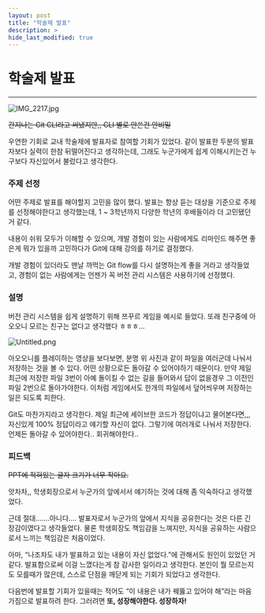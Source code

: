 ```yaml
---
layout: post
title: "학술제 발표"
description: >
hide_last_modified: true
---
```


# 학술제 발표

---

![IMG_2217.jpg](https://prod-files-secure.s3.us-west-2.amazonaws.com/56c765c5-a900-4bdb-bea8-c899ab1f0060/06c58ab8-2799-4bc2-9d57-d6468f904b3a/IMG_2217.jpg?X-Amz-Algorithm=AWS4-HMAC-SHA256&X-Amz-Content-Sha256=UNSIGNED-PAYLOAD&X-Amz-Credential=AKIAT73L2G45HZZMZUHI%2F20240716%2Fus-west-2%2Fs3%2Faws4_request&X-Amz-Date=20240716T155441Z&X-Amz-Expires=3600&X-Amz-Signature=52b6076dc53b20c80ec3899e7725971d1de3d58e83e85f468a5c4f9511173029&X-Amz-SignedHeaders=host&x-id=GetObject)

~~간지나는 Git CLI라고 써냈지만,, CLI 별로 안쓴건 안비밀~~

우연한 기회로 교내 학술제에 발표자로 참여할 기회가 있었다. 같이 발표한 두분의 발표자보다 실력이 한참 뒤떨어진다고 생각하는데, 그래도 누군가에게 쉽게 이해시키는건 누구보다 자신있어서 불렀다고 생각한다.

### 주제 선정

어떤 주제로 발표를 해야할지 고민을 많이 했다. 발표는 항상 듣는 대상을 기준으로 주제를 선정해야한다고 생각했는데, 1 ~ 3학년까지 다양한 학년의 후배들이라 더 고민됐던 거 같다.

내용이 쉬워 모두가 이해할 수 있으며, 개발 경험이 있는 사람에게도 리마인드 해주면 좋은게 뭐가 있을까 고민하다가 Git에 대해 강의를 하기로 결정했다.

개발 경험이 있더라도 맨날 까먹는 Git flow를 다시 설명하는게 좋을 거라고 생각들었고, 경험이 없는 사람에게는 언젠가 꼭 버전 관리 시스템은 사용하기에 선정했다.

### 설명

버전 관리 시스템을 쉽게 설명하기 위해 쯔꾸르 게임을 예시로 들었다. 또래 친구중에 아오오니 모르는 친구는 없다고 생각했다 ㅎㅎㅎ…

![Untitled.png](https://prod-files-secure.s3.us-west-2.amazonaws.com/56c765c5-a900-4bdb-bea8-c899ab1f0060/c633e715-fe67-40c3-a3d7-d8638d6bb291/Untitled.png?X-Amz-Algorithm=AWS4-HMAC-SHA256&X-Amz-Content-Sha256=UNSIGNED-PAYLOAD&X-Amz-Credential=AKIAT73L2G45HZZMZUHI%2F20240716%2Fus-west-2%2Fs3%2Faws4_request&X-Amz-Date=20240716T155441Z&X-Amz-Expires=3600&X-Amz-Signature=452e5ead6112519c7e6952e3f2a3c8867d610098749a0950fe5c06b353eae30c&X-Amz-SignedHeaders=host&x-id=GetObject)

아오오니를 플레이하는 영상을 보다보면, 분명 위 사진과 같이 파일을 여러군데 나눠서 저장하는 것을 볼 수 있다.
어떤 상황으로든 돌아갈 수 있어야하기 때문이다. 만약 제일 최근에 저장한 파일 3번이 아예 돌이킬 수 없는 길을 들어와서 답이 없을경우 그 이전인 파일 2번으로 돌아가야한다. 이처럼 게임에서도 한개의 파일에서 덮어씌우며 저장하는 일은 되도록 피한다.

Git도 마찬가지라고 생각한다. 제일 최근에 세이브한 코드가 정답이냐고 물어본다면,,, 자신있게 100% 정답이라고 얘기할 자신이 없다. 그렇기에 여러개로 나눠서 저장한다. 언제든 돌아갈 수 있어야한다.. 회귀해야한다..

### 피드백

~~PPT에 적혀있는 글자 크기가 너무 작아요.~~

앗차차,, 학생회장으로서 누군가의 앞에서서 얘기하는 것에 대해 좀 익숙하다고 생각했었다.

근데 절대…….아니다…. 발표자로서 누군가의 앞에서 지식을 공유한다는 것은 다른 긴장감이였다고 생각들었다. 물론 학생회장도 책임감을 느껴지만, 지식을 공유하는 사람으로서 느끼는 책임감은 처음이었다.

아마, “나조차도 내가 발표하고 있는 내용이 자신 없었다.”에 관해서도 원인이 있었던 거 같다. 발표함으로써 이걸 느꼈다는게 참 감사한 일이라고 생각한다. 본인이 뭘 모르는지도 모를때가 많은데, 스스로 단점을 깨닫게 되는 기회가 되었다고 생각한다.

다음번에 발표할 기회가 있을때는 적어도 “이 내용은 내가 꿰뚫고 있어야 해”라는 마음가짐으로 발표하려 한다.
그러려면 **또, 성장해야한다. 성장하자!**
